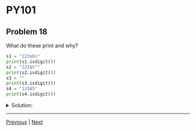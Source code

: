 # PY101
## Problem 18

What do these print and why?

```python
s1 = "123abc"
print(s1.isdigit())
s2 = "123$%^"
print(s2.isdigit())
s3 = ""
print(s3.isdigit())
s4 = "12345"
print(s4.isdigit())
```

<details>
<summary>Solution:</summary>

The output will be:
```
False
False
False
True
```

The `.isdigit()` method returns `True` if all characters in the string are digits and there is at least one character. It returns `False` for `s1` because of the alphabetic characters, `s2` because of the symbols, and `s3` because it is an empty string. It returns `True` for `s4` because all characters are digits.

</details>

---

[Previous](017.md) | [Next](019.md)